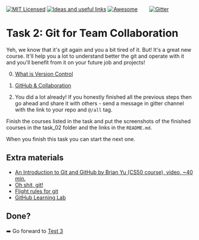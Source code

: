 [![MIT Licensed][icon-mit]][license]
[![Ideas and useful links][icon-ideas]][ideas]
[![Awesome][icon-awesome]][awesome]
&nbsp;&nbsp;&nbsp;&nbsp;&nbsp;&nbsp;
[![Gitter][icon-chat]][chat]

# Task 2: Git for Team Collaboration

Yeh, we know that it's git again and you a bit tired of it.
But! It's a great new course. It'll help you a lot to understand better
the git and operate with it and you'll benefit from it on your future job
and projects!

0. [What is Version Control](https://classroom.udacity.com/courses/ud123/)

1. [GitHub & Collaboration](https://classroom.udacity.com/courses/ud456)

2. You did a lot already! If you honestly finished all the previous steps then go ahead and share it with others - send a message in gitter channel with the link to your repo and `@/all` tag.

Finish the courses listed in the task and put the screenshots of the finished courses in the task_02 folder and the links in the `README.md`.

When you finish this task you can start the next one.

## Extra materials

- [An Introduction to Git and GitHub by Brian Yu (CS50 course), video, ~40 min.](https://youtu.be/MJUJ4wbFm_A)
- [Oh shit, git!](http://ohshitgit.com/)
- [Flight rules for git](https://github.com/k88hudson/git-flight-rules)
- [GitHub Learning Lab](https://lab.github.com/courses)

## Done?

➡️ Go forward to [Test 3](html-css-intro.md)


[icon-chat]: https://badges.gitter.im/Kottans/frontend.svg
[icon-mit]: https://img.shields.io/badge/license-MIT-blue.svg
[icon-ideas]: https://img.shields.io/badge/google--doc-ideas-ff69b4.svg
[icon-awesome]: https://cdn.rawgit.com/sindresorhus/awesome/d7305f38d29fed78fa85652e3a63e154dd8e8829/media/badge.svg

[license]: https://github.com/Kottans/web/blob/master/LICENSE.md
[awesome]: https://github.com/sindresorhus/awesome#front-end-development
[ideas]: https://docs.google.com/spreadsheets/d/1bZJhYjK3VHOS2HmQb2Fs4aHfEBt8mp1F09j9nEEDaqE/edit#gid=818017811
[chat]: https://gitter.im/Kottans/frontend?utm_source=badge&utm_medium=badge&utm_campaign=pr-badge
